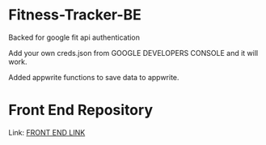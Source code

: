 # Fitness-Tracker-BE
Backed for google fit api authentication

Add your own creds.json from GOOGLE DEVELOPERS CONSOLE and it will work.

Added appwrite functions to save data to appwrite.

# Front End Repository
Link: <a href="https://github.com/Sandeep228/Fitness-Tracker-"> FRONT END LINK </a> 
